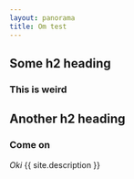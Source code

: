 ```yaml
---
layout: panorama
title: Om test
---
```



## Some h2 heading 

### This is weird

## Another h2 heading

### Come on

*Oki*
{{ site.description }}